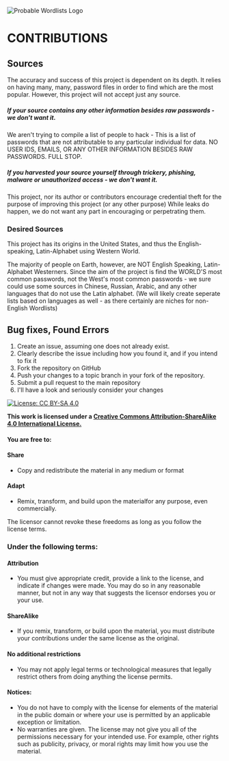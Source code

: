 ![Probable Wordlists Logo](https://raw.githubusercontent.com/berzerk0/Probable-Wordlists/master/ProbableWordlistLogo.png)


# CONTRIBUTIONS

## Sources
 The accuracy and success of this project is dependent on its depth. 
 It relies on having many, many, password files in order to find which are the most popular.
 However, this project will not accept just any source.
  
##### If your source contains any other information besides raw passwords - _*we don't want it.*_

We aren't trying to compile a list of people to hack - This is a list of passwords that are not attributable
to any particular individual for data. NO USER IDS, EMAILS, OR ANY OTHER INFORMATION BESIDES RAW PASSWORDS. FULL STOP.
    
    
##### If you harvested your source yourself through trickery, phishing, malware or unauthorized access - _*we don't want it.*_
    
This project, nor its author or contributors encourage credential theft for the purpose of improving this project (or any other purpose) While leaks do happen, we do not want any part in encouraging or perpetrating them.
    
    
### Desired Sources
  This project has its origins in the United States, and thus the English-speaking, Latin-Alphabet using Western World.
  
  The majority of people on Earth, however, are NOT English Speaking, Latin-Alphabet Westerners. 
  Since the aim of the project is find the WORLD'S most common passwords, not the West's most common passwords -
  we sure could use some sources in Chinese, Russian, Arabic, and any other languages that do not use the Latin alphabet.
  (We will likely create seperate lists based on languages as well - as there certainly are niches for non-English Wordlists)
  


## Bug fixes, Found Errors 
1. Create an issue, assuming one does not already exist.
2. Clearly describe the issue including how you found it, and if you intend to fix it
3. Fork the repository on GitHub
4. Push your changes to a topic branch in your fork of the repository.
5. Submit a pull request to the main repository
6. I'll have a look and seriously consider your changes


[![License: CC BY-SA 4.0](https://img.shields.io/badge/License-CC%20BY--SA%204.0-lightgrey.svg)](http://creativecommons.org/licenses/by-sa/4.0/)

 __This work is licensed under a [Creative Commons Attribution-ShareAlike 4.0 International License.](https://creativecommons.org/licenses/by-sa/4.0/)__
 
#### You are free to:

#### Share
+ Copy and redistribute the material in any medium or format

#### Adapt
+ Remix, transform, and build upon the materialfor any purpose, even commercially.

The licensor cannot revoke these freedoms as long as you follow the license terms.

### Under the following terms:

#### Attribution 
+ You must give appropriate credit, provide a link to the license, and indicate if changes were made. You may do so in any reasonable manner, but not in any way that suggests the licensor endorses you or your use.
#### ShareAlike 
+ If you remix, transform, or build upon the material, you must distribute your contributions under the same license as the original.
#### No additional restrictions
+ You may not apply legal terms or technological measures that legally restrict others from doing anything the license permits.

#### Notices:
+ You do not have to comply with the license for elements of the material in the public domain or where your use is permitted by an applicable exception or limitation.
+ No warranties are given. The license may not give you all of the permissions necessary for your intended use. For example, other rights such as publicity, privacy, or moral rights may limit how you use the material.

